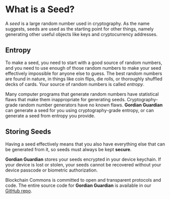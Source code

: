 # What is a Seed?

A *seed* is a large random number used in cryptography. As the name suggests, seeds are used as the starting point for other things, namely generating other useful objects like keys and cryptocurrency addresses.

## Entropy

To make a seed, you need to start with a good source of random numbers, and you need to use enough of those random numbers to make your seed effectively impossible for anyone else to guess. The best random numbers are found in nature, in things like coin flips, die rolls, or thoroughly shuffled decks of cards. Your source of random numbers is called *entropy*.

Many computer programs that generate random numbers have statistical flaws that make them inappropriate for generating seeds. Cryptography-grade random number generators have no known flaws. **Gordian Guardian** can generate a seed for you using cryptography-grade entropy, or can generate a seed from entropy you provide.

## Storing Seeds

Having a seed effectively means that you also have everything else that can be generated from it, so seeds must always be kept **secure**.

**Gordian Guardian** stores your seeds encrypted in your device keychain. If your device is lost or stolen, your seeds cannot be recovered without your device passcode or biometric authorization. 

Blockchain Commons is committed to open and transparent protocols and code. The entire source code for **Gordian Guardian** is available in our [GitHub repo](https://github.com/BlockchainCommons/iOS-GordianGuardian).
